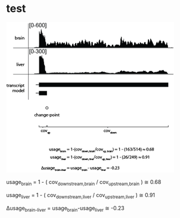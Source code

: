 test
====
![embedded image](https://github.com/shenkers/test/blob/addfig/differential_usage.png)

usage<sub>brain</sub> = 1 - ( cov<sub>downstream,brain</sub> / cov<sub>upstream,brain</sub> ) &cong; 0.68

usage<sub>liver</sub> = 1 - ( cov<sub>downstream,liver</sub> / cov<sub>upstream,liver</sub> ) &cong; 0.91

&Delta;usage<sub>brain-liver</sub> = usage<sub>brain</sub>-usage<sub>liver</sub> &cong; -0.23
